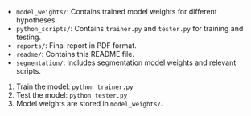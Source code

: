 - `model_weights/`: Contains trained model weights for different hypotheses.
- `python_scripts/`: Contains `trainer.py` and `tester.py` for training and testing.
- `reports/`: Final report in PDF format.
- `readme/`: Contains this README file.
- `segmentation/`: Includes segmentation model weights and relevant scripts.


1. Train the model: `python trainer.py`
2. Test the model: `python tester.py`
3. Model weights are stored in `model_weights/`.



